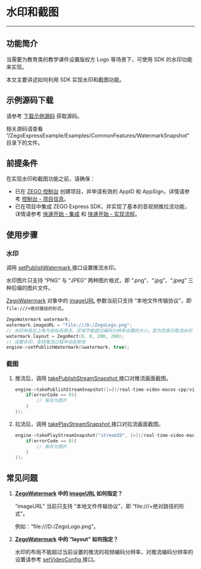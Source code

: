 # 水印和截图

- - -

## 功能简介

当需要为教育类的教学课件设置版权方 Logo 等场景下，可使用 SDK 的水印功能来实现。

本文主要讲述如何利用 SDK 实现水印和截图功能。

## 示例源码下载

请参考 [下载示例源码](https://doc-zh.zego.im/article/9972) 获取源码。

相关源码请查看 “/ZegoExpressExample/Examples/CommonFeatures/WatermarkSnapshot” 目录下的文件。

## 前提条件

在实现水印和截图功能之前，请确保：

- 已在 [ZEGO 控制台](https://console.zego.im) 创建项目，并申请有效的 AppID 和 AppSign，详情请参考 [控制台 - 项目信息](/console/project-info)。
- 已在项目中集成 ZEGO Express SDK，并实现了基本的音视频推拉流功能，详情请参考 [快速开始 - 集成](https://doc-zh.zego.im/article/9975) 和 [快速开始 - 实现流程](https://doc-zh.zego.im/article/9976)。


## 使用步骤


### 水印


调用 [setPublishWatermark ](https://doc-zh.zego.im/article/api?doc=Express_Video_SDK_API~cpp_macos~class~IZegoExpressEngine#set-publish-watermark) 接口设置推流水印。

<Warning title="注意">
水印图片只支持 “PNG” 与 “JPEG” 两种图片格式，即 “.png”、“.jpg”、“.jpeg” 三种后缀的图片文件。
</Warning>

[ZegoWatermark](https://doc-zh.zego.im/article/api?doc=Express_Video_SDK_API~cpp_macos~struct~ZegoWatermark) 对象中的 [imageURL](https://doc-zh.zego.im/article/api?doc=Express_Video_SDK_API~cpp_macos~struct~ZegoWatermark#image-url) 参数当前只支持 “本地文件传输协议”，即 `file:///+绝对路径的形式`。

```cpp
ZegoWatermark watermark;
watermark.imageURL = "file:///D:/ZegoLogo.png";
// 水印布局左上角为坐标系原点，区域不能超过编码分辨率设置的大小。若为空表示取消水印
watermark.layout = ZegoRect(0, 0, 200, 200);
// 设置水印，支持推流过程中动态修改
engine->setPublishWatermark(&watermark, true);
```

### 截图

1. 推流后，调用 [takePublishStreamSnapshot ](https://doc-zh.zego.im/article/api?doc=Express_Video_SDK_API~cpp_macos~class~IZegoExpressEngine#take-publish-stream-snapshot) 接口对推流画面截图。

    ```cpp
    engine->takePublishStreamSnapshot([=](/real-time-video-macos-cpp/video/int-errorcode,-void*-snapshot){
        if(errorCode == 0){
            // 保存为图片
        }
    });
    ```

2. 拉流后，调用 [takePlayStreamSnapshot ](https://doc-zh.zego.im/article/api?doc=Express_Video_SDK_API~cpp_macos~class~IZegoExpressEngine#take-play-stream-snapshot) 接口对拉流画面截图。

    ```cpp
    engine->takePlayStreamSnapshot("streamID", [=](/real-time-video-macos-cpp/video/int-errorcode,-void*-snapshot){
        if(errorCode == 0){
            // 保存为图片
        }
    });
    ```

## 常见问题

1. **[ZegoWatermark](https://doc-zh.zego.im/article/api?doc=Express_Video_SDK_API~cpp_macos~struct~ZegoWatermark) 中的 [imageURL](https://doc-zh.zego.im/article/api?doc=Express_Video_SDK_API~cpp_macos~struct~ZegoWatermark#image-url) 如何指定？**

    “imageURL” 当前只支持 “本地文件传输协议”，即 “file:///+绝对路径的形式”。

    例如：“file:///D:/ZegoLogo.png”。

2. **[ZegoWatermark](https://doc-zh.zego.im/article/api?doc=Express_Video_SDK_API~cpp_macos~struct~ZegoWatermark) 中的 “layout” 如何指定？**

    水印的布局不能超过当前设置的推流的视频编码分辨率，对推流编码分辨率的设置请参考 [setVideoConfig ](https://doc-zh.zego.im/article/api?doc=Express_Video_SDK_API~cpp_macos~class~IZegoExpressEngine#set-video-config) 接口。

<Content />
